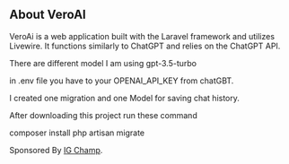 
## About VeroAI

VeroAi is a web application built with the Laravel framework and utilizes Livewire. It functions similarly to ChatGPT and relies on the ChatGPT API.

There are different model I am using gpt-3.5-turbo

in .env file you have to your OPENAI_API_KEY from chatGBT.

I created one migration and one Model for saving chat history.

After downloading this project run these command

composer install
php artisan migrate

Sponsored By [IG Champ](https://igchamp.com).
